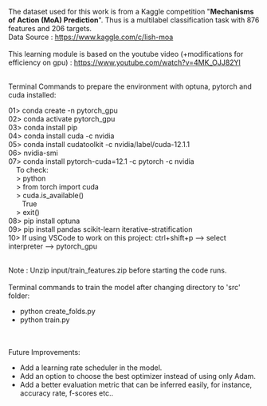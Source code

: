 
The dataset used for this work is from a Kaggle competition "<b>Mechanisms of Action (MoA) Prediction</b>". Thus is a multilabel classification task with 876 features and 206 targets.
<br>Data Source : https://www.kaggle.com/c/lish-moa
<br><br>This learning module is based on the youtube video (+modifications for efficiency on gpu) : https://www.youtube.com/watch?v=4MK_OJJ82YI

<br>Terminal Commands to prepare the environment with optuna, pytorch and cuda installed:

01> conda create -n pytorch_gpu
<br>02> conda activate pytorch_gpu
<br>03> conda install pip
<br>04> conda install cuda -c nvidia
<br>05> conda install cudatoolkit -c nvidia/label/cuda-12.1.1
<br>06> nvidia-smi
<br>07> conda install pytorch-cuda=12.1 -c pytorch -c nvidia
<br>&nbsp;&nbsp;&nbsp;&nbsp;To check:
<br>&nbsp;&nbsp;&nbsp;&nbsp;> python
<br>&nbsp;&nbsp;&nbsp;&nbsp;> from torch import cuda
<br>&nbsp;&nbsp;&nbsp;&nbsp;> cuda.is_available()
<br>&nbsp;&nbsp;&nbsp;&nbsp;&nbsp;&nbsp;&nbsp;True
<br>&nbsp;&nbsp;&nbsp;&nbsp;> exit()
<br>08> pip install optuna
<br>09> pip install pandas scikit-learn iterative-stratification
<br>10> If using VSCode to work on this project: ctrl+shift+p --> select interpreter --> pytorch_gpu



<br>Note : Unzip input/train_features.zip before starting the code runs.
<br><br>Terminal commands to train the model after changing directory to 'src' folder:
<ul>
    <li>python create_folds.py</li>
    <li>python train.py</li>
</ul>

<br><br>Future Improvements:
<ul>
    <li>Add a learning rate scheduler in the model.</li>
    <li>Add an option to choose the best optimizer instead of using only Adam.</li>
    <li>Add a better evaluation metric that can be inferred easily, for instance, accuracy rate, f-scores etc..</li>
</ul>
